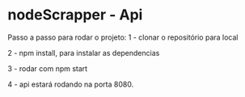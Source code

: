 # nodeScrapper - Api

Passo a passo para rodar o projeto:
1 - clonar o repositório para local

2 - npm install, para instalar as dependencias

3 - rodar com npm start

4 - api estará rodando na porta 8080.